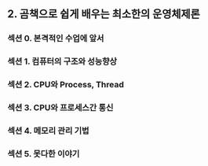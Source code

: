 ## 2. 곰책으로 쉽게 배우는 최소한의 운영체제론

### 섹션 0. 본격적인 수업에 앞서

### 섹션 1. 컴퓨터의 구조와 성능향상

### 섹션 2. CPU와 Process, Thread

### 섹션 3. CPU와 프로세스간 통신

### 섹션 4. 메모리 관리 기법

### 섹션 5. 못다한 이야기

